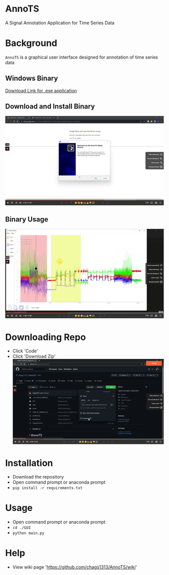 # AnnoTS
A Signal Annotation Application for Time Series Data

# Background
`AnnoTS` is a graphical user interface designed for annotation of time series data

## Windows Binary
[Download Link for .exe application](https://drive.google.com/file/d/18wWFlmYd1ILkzCFirR-QgnQrnkkxbOL_/view?usp=sharing) 

## Download and Install Binary
[![Download and Install](https://github.com/chags1313/AnnoTS/blob/main/other/docs/downloadinstall.png?raw=true)](https://www.loom.com/share/0f994dbe1b054bc585fa8156ca8643ac)

## Binary Usage
[![Usage](https://github.com/chags1313/AnnoTS/blob/main/other/docs/usage.png?raw=true)](https://www.loom.com/share/5ea2f46af25849908a906d2534a3f1ff)


# Downloading Repo
- Click 'Code'
- Click 'Download Zip'
[![Usage](https://github.com/chags1313/AnnoTS/blob/main/other/docs/download_repo.png?raw=true)]((https://www.loom.com/share/a46e840a0cb64387a5dd69db59c51a86))


# Installation
- Download the repository
- Open command prompt or anaconda prompt
- `pip install -r requirements.txt`

# Usage
- Open command prompt or anaconda prompt
- `cd ./GUI`
- `python main.py`

# Help
- View wiki page 'https://github.com/chags1313/AnnoTS/wiki'
